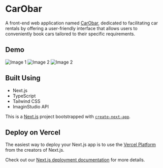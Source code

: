 # CarObar
A front-end web application named [CarObar](https://car-rental-i2g3.vercel.app/), dedicated to facilitating car rentals by offering a user-friendly interface that allows users to conveniently book cars tailored to their specific requirements.

## Demo

<div class="image-container">
  <img src="https://github.com/AmbreshKumarSaini/car_rental/assets/92514207/48a074e8-14c5-4ec5-9ab7-0059b5ceba0d" alt="Image 1">
  <img src="https://github.com/AmbreshKumarSaini/car_rental/assets/92514207/475b26e2-23a7-4c21-a006-cfdabc5e70a2" alt="Image 2">
  <img src="https://github.com/AmbreshKumarSaini/car_rental/assets/92514207/efee99cd-3dd8-41ff-b3c7-d283ab7dba7f
" alt="Image 2">
</div>





## Built Using
- Next.js
- TypeScript
- Tailwind CSS
- ImaginStudio API

This is a [Next.js](https://nextjs.org/) project bootstrapped with [`create-next-app`](https://github.com/vercel/next.js/tree/canary/packages/create-next-app).

## Deploy on Vercel

The easiest way to deploy your Next.js app is to use the [Vercel Platform](https://vercel.com/new?utm_medium=default-template&filter=next.js&utm_source=create-next-app&utm_campaign=create-next-app-readme) from the creators of Next.js.

Check out our [Next.js deployment documentation](https://nextjs.org/docs/deployment) for more details.
